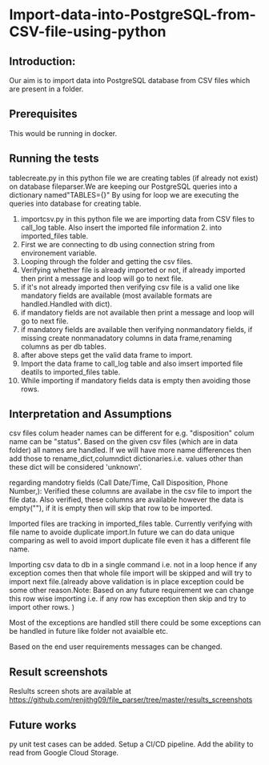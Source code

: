 # Import-data-into-PostgreSQL-from-CSV-file-using-python


## Introduction:
Our aim is to import data into PostgreSQL database from CSV files which are present in a folder.

## Prerequisites
This would be running in docker.

## Running the tests

tablecreate.py in this python file we are creating tables (if already not exist) on database fileparser.We are keeping our PostgreSQL queries into a dictionary named"TABLES={}"
By using for loop we are executing the queries into database for creating table.

1. importcsv.py in this python file we are importing data from CSV files to call_log table. Also insert the imported file information  2. into imported_files table.
3. First we are connecting to db using connection string from environement variable.
4. Looping through the folder and getting the csv files.
5. Verifying whether file is already imported or not, if already imported then print a message and loop will go to next file.
6. if it's not already imported then verifying csv file is a valid one like mandatory fields are available (most available formats are handled.Handled with dict).
7. if mandatory fields are not available then print a message and loop will go to next file.
8. if mandatory fields are available then verifying nonmandatory fields, if missing create nonmanadatory columns in data frame,renaming columns as per db tables.
9. after above steps get the valid data  frame to import.
10. Import the data frame to call_log table and also imsert imported file deatils to imported_files table.
11. While importing if mandatory fields data is empty then avoiding those rows. 

 
## Interpretation and Assumptions

csv files colum header names can be different for e.g. "disposition" colum name can be "status". Based on the  given csv files (which are in data folder) all names are handled. If we will have more name differences then add those to rename_dict,columndict dictionaries.i.e. values other than these dict will be considered 'unknown'.

regarding mandotry fields (Call Date/Time, Call Disposition, Phone Number,): Verified these columns are availabe in the csv file to import the file data. Also verified, these columns are available however the data is empty(""),  if it is empty then will skip that row to be imported.

Imported files are tracking in imported_files table. Currently verifying with file name to avoide duplicate import.In future we can do data unique comparing as well to avoid import duplicate file even it has a different  file name.   

Importing csv data to db in a single command i.e. not in a loop hence if any exception comes then that whole file import will be skipped and will try to import next file.(already above validation is in place exception could be some other reason.Note: Based on any future requirement we can change this row wise importing i.e. if any row has exception then skip and try to import other rows. )

Most of the exceptions are handled still there could be some exceptions can be handled in future like folder not avaialble etc.

Based on the end user requirements messages can be changed.



## Result screenshots

Reslults screen shots are available at https://github.com/renjithg09/file_parser/tree/master/results_screenshots


## Future works

py unit test cases can be added.
Setup a CI/CD pipeline.
Add the ability to read from Google Cloud Storage.

